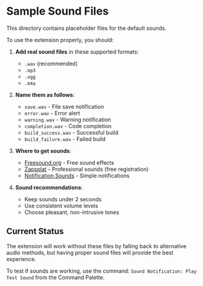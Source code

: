 # Sample Sound Files

This directory contains placeholder files for the default sounds. 

To use the extension properly, you should:

1. **Add real sound files** in these supported formats:
   - `.wav` (recommended)
   - `.mp3`
   - `.ogg`
   - `.m4a`

2. **Name them as follows**:
   - `save.wav` - File save notification
   - `error.wav` - Error alert
   - `warning.wav` - Warning notification
   - `completion.wav` - Code completion
   - `build_success.wav` - Successful build
   - `build_failure.wav` - Failed build

3. **Where to get sounds**:
   - [Freesound.org](https://freesound.org) - Free sound effects
   - [Zapsplat](https://zapsplat.com) - Professional sounds (free registration)
   - [Notification Sounds](https://notificationsounds.com) - Simple notifications

4. **Sound recommendations**:
   - Keep sounds under 2 seconds
   - Use consistent volume levels
   - Choose pleasant, non-intrusive tones

## Current Status

The extension will work without these files by falling back to alternative audio methods, but having proper sound files will provide the best experience.

To test if sounds are working, use the command:
`Sound Notification: Play Test Sound` from the Command Palette.
